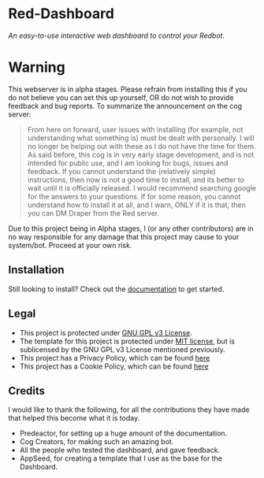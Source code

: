 # Red-Dashboard
*An easy-to-use interactive web dashboard to control your Redbot.*

# Warning
This webserver is in alpha stages.  Please refrain from installing this if you do not believe you can set this up yourself, OR do not wish to provide feedback and bug reports.  To summarize the announcement on the cog server:

> From here on forward, user issues with installing (for example, not understanding what something is) must be dealt with personally.  I will no longer be helping out with these as I do not have the time for them.  As said before, this cog is in very early stage development, and is not intended for public use, and I am looking for bugs, issues and feedback.  If you cannot understand the (relatively simple) instructions, then now is not a good time to install, and its better to wait until it is officially released.  I would recommend searching google for the answers to your questions.  If for some reason, you cannot understand how to install it at all, and I warn, ONLY if it is that, then you can DM Draper from the Red server.

Due to this project being in Alpha stages, I (or any other contributors) are in no way responsible for any damage that this project may cause to your system/bot.  Proceed at your own risk.

## Installation
Still looking to install?  Check out the [documentation](https://red-dashboard.readthedocs.io/en/latest/) to get started.

## Legal
- This project is protected under [GNU GPL v3 License](https://github.com/NeuroAssassin/Red-Dashboard/blob/master/LICENSE).
- The template for this project is protected under [MIT license](https://github.com/app-generator/flask-black-dashboard/blob/master/LICENSE.md), but is sublicensed by the GNU GPL v3 License mentioned previously.
- This project has a Privacy Policy, which can be found [here](https://github.com/NeuroAssassin/Red-Dashboard/blob/master/legal/Privacy%20Policy.md)
- This project has a Cookie Policy, which can be found [here](https://github.com/NeuroAssassin/Red-Dashboard/blob/master/legal/Cookie%20Policy.md)


## Credits
I would like to thank the following, for all the contributions they have made that helped this become what it is today.
* Predeactor, for setting up a huge amount of the documentation.
* Cog Creators, for making such an amazing bot.
* All the people who tested the dashboard, and gave feedback.
* AppSeed, for creating a template that I use as the base for the Dashboard.

